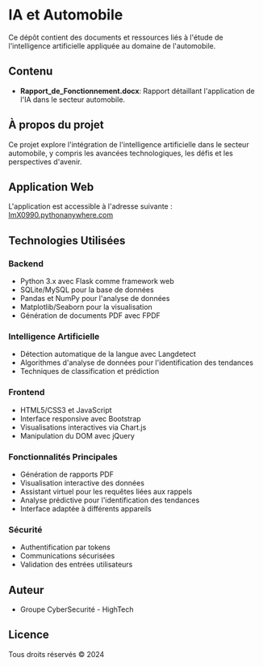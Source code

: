 # IA et Automobile

Ce dépôt contient des documents et ressources liés à l'étude de l'intelligence artificielle appliquée au domaine de l'automobile.

## Contenu

- **Rapport_de_Fonctionnement.docx**: Rapport détaillant l'application de l'IA dans le secteur automobile.

## À propos du projet

Ce projet explore l'intégration de l'intelligence artificielle dans le secteur automobile, y compris les avancées technologiques, les défis et les perspectives d'avenir.

## Application Web

L'application est accessible à l'adresse suivante : [ImX0990.pythonanywhere.com](https://ImX0990.pythonanywhere.com)

## Technologies Utilisées

### Backend
- Python 3.x avec Flask comme framework web
- SQLite/MySQL pour la base de données
- Pandas et NumPy pour l'analyse de données
- Matplotlib/Seaborn pour la visualisation
- Génération de documents PDF avec FPDF

### Intelligence Artificielle
- Détection automatique de la langue avec Langdetect
- Algorithmes d'analyse de données pour l'identification des tendances
- Techniques de classification et prédiction

### Frontend
- HTML5/CSS3 et JavaScript
- Interface responsive avec Bootstrap
- Visualisations interactives via Chart.js
- Manipulation du DOM avec jQuery

### Fonctionnalités Principales
- Génération de rapports PDF
- Visualisation interactive des données
- Assistant virtuel pour les requêtes liées aux rappels
- Analyse prédictive pour l'identification des tendances
- Interface adaptée à différents appareils

### Sécurité
- Authentification par tokens
- Communications sécurisées
- Validation des entrées utilisateurs

## Auteur

- Groupe CyberSecurité - HighTech

## Licence

Tous droits réservés © 2024 